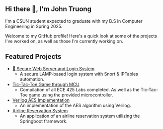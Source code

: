 ## Hi there 👋, I'm John Truong

I'm a CSUN student expected to graduate with my B.S in Computer Engineering in Spring 2025.

Welcome to my GitHub profile! Here's a quick look at some of the projects I've worked on, as well as those I'm currently working on.

## Featured Projects
- [🔐 Secure Web Server and Login System ](https://github.com/Jtrng08/Web-Page-Server-and-Login-System)
  - A secure LAMP-based login system with Snort & IPTables automation.
- [ Tic-Tac-Toe Game through MCU ](https://github.com/Jtrng08/ECE425-Labs)
  - Compilation of all ECE 425 Labs completed. As well as the Tic-Tac-Toe game using the provided microcontroller.
- [ Verilog AES Implementation ](https://github.com/Jtrng08/Verilog-AES-Implementation)
  - An implementation of the AES algorithm using Verilog.
- [ Airline Reservation System ](https://github.com/Jtrng08/CS-380-Project-Option-1)
  - An application of an airline reservation system utilizing the Springboot framework.   
<!--
**Jtrng08/Jtrng08** is a ✨ _special_ ✨ repository because its `README.md` (this file) appears on your GitHub profile.

Here are some ideas to get you started:

- 🔭 I’m currently working on ...
- 🌱 I’m currently learning ...
- 👯 I’m looking to collaborate on ...
- 🤔 I’m looking for help with ...
- 💬 Ask me about ...
- 📫 How to reach me: ...
- 😄 Pronouns: ...
- ⚡ Fun fact: ...
-->
